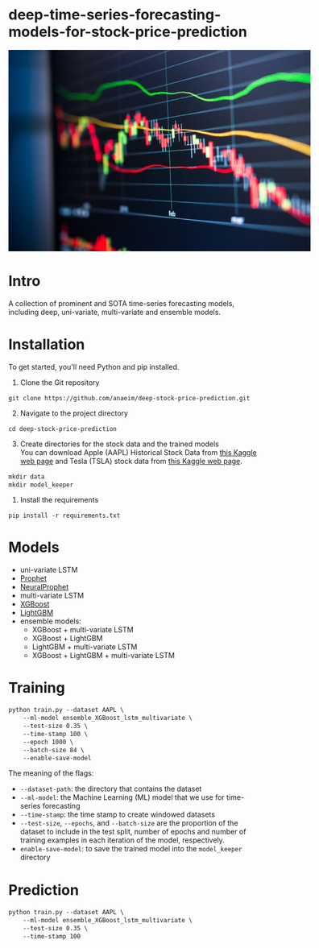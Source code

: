 # deep-time-series-forecasting-models-for-stock-price-prediction

<img
  src="images/stoch_data_graph.jpg"
  alt="Alt text"
  title="Optional title"
  style="display: inline-block; margin: 0 auto; max-width: 600px">

# Intro
A collection of prominent and SOTA time-series forecasting models, including deep, uni-variate, multi-variate and ensemble models.

# Installation
To get started, you'll need Python and pip installed.

1. Clone the Git repository
```
git clone https://github.com/anaeim/deep-stock-price-prediction.git
```

2. Navigate to the project directory
```
cd deep-stock-price-prediction
```

3. Create directories for the stock data and the trained models<br>
   You can download Apple (AAPL) Historical Stock Data from [this Kaggle web page](https://www.kaggle.com/datasets/tarunpaparaju/apple-aapl-historical-stock-data) and Tesla (TSLA) stock data from [this Kaggle web page](https://www.kaggle.com/code/debashis74017/time-series-forecasting-tesla-stock/notebook).
```
mkdir data
mkdir model_keeper
```

1. Install the requirements
```
pip install -r requirements.txt
```

# Models
- uni-variate LSTM
- [Prophet](https://github.com/facebook/prophet)
- [NeuralProphet](https://github.com/ourownstory/neural_prophet)
- multi-variate LSTM
- [XGBoost](https://xgboost.readthedocs.io/en/stable/python/python_intro.html)
- [LightGBM](https://github.com/microsoft/LightGBM)
- ensemble models:
  - XGBoost + multi-variate LSTM
  - XGBoost + LightGBM
  - LightGBM + multi-variate LSTM
  - XGBoost + LightGBM + multi-variate LSTM



# Training
```
python train.py --dataset AAPL \
    --ml-model ensemble_XGBoost_lstm_multivariate \
    --test-size 0.35 \
    --time-stamp 100 \
    --epoch 1000 \
    --batch-size 84 \
    --enable-save-model
```


The meaning of the flags:
* ``--dataset-path``: the directory that contains the dataset
* ``--ml-model``: the Machine Learning (ML) model that we use for time-series forecasting
* ``--time-stamp``: the time stamp to create windowed datasets
* ``--test-size``, ``--epochs``, and ``--batch-size`` are the proportion of the dataset to include in the test split, number of epochs and number of training examples in each iteration of the model, respectively.
* ``enable-save-model``: to save the trained model into the ``model_keeper`` directory


# Prediction
```
python train.py --dataset AAPL \
    --ml-model ensemble_XGBoost_lstm_multivariate \
    --test-size 0.35 \
    --time-stamp 100 
```